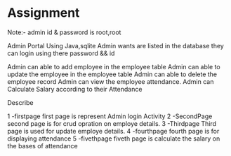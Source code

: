 # Assignment

Note:- admin id & password is root,root 

Admin Portal Using Java,sqlite
Admin wants are listed in the database they can login using there password && id

Admin can able to add employee in the employee table
Admin can able to update the employee in the employee table
Admin can able to delete the employee record
Admin can view the employee attendance.
Admin can Calculate Salary according to their Attendance

Describe

1 -firstpage
      first page is represent Admin login Activity
2 -SecondPage
      second page is for crud opration on employe details.
3 -Thirdpage
      Third page is used for update employe details.
4 -fourthpage
      fourth page is for displaying attendance 
5 -fivethpage
      fiveth page is calculate the salary on the bases of attendance
      
      
